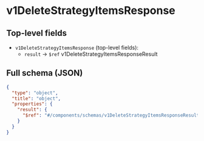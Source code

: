 # v1DeleteStrategyItemsResponse

## Top-level fields
- `v1DeleteStrategyItemsResponse` (top-level fields):
  - `result` → `$ref` v1DeleteStrategyItemsResponseResult

## Full schema (JSON)
```json
{
  "type": "object",
  "title": "object",
  "properties": {
    "result": {
      "$ref": "#/components/schemas/v1DeleteStrategyItemsResponseResult"
    }
  }
}
```
